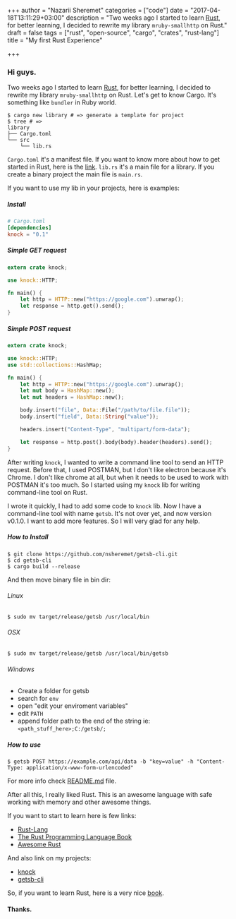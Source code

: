 +++
author = "Nazarii Sheremet"
categories = ["code"]
date = "2017-04-18T13:11:29+03:00"
description = "Two weeks ago I started to learn [Rust](https://www.rust-lang.org/),
for better learning, I decided to rewrite my library `mruby-smallhttp` on Rust."
draft = false
tags = ["rust", "open-source", "cargo", "crates", "rust-lang"]
title = "My first Rust Experience"

+++

### Hi guys.

Two weeks ago I started to learn [Rust](https://www.rust-lang.org/),
for better learning, I decided to rewrite my library `mruby-smallhttp` on Rust.
Let's get to know Cargo. It's something like `bundler` in Ruby world.


```shell
$ cargo new library # => generate a template for project
$ tree # =>
library
├── Cargo.toml
└── src
    └── lib.rs
```


`Cargo.toml` it's a manifest file. If you want to know more about how to get started in Rust, here is the [link](http://doc.crates.io/index.html).
`lib.rs` it's a main file for a library. If you create a binary project the main file is `main.rs`.


If you want to use my lib in your projects, here is examples:

##### Install
```toml
# Cargo.toml
[dependencies]
knock = "0.1"
```

##### Simple GET request
```rust
extern crate knock;

use knock::HTTP;

fn main() {
	let http = HTTP::new("https://google.com").unwrap();
	let response = http.get().send();
}
```

##### Simple POST request
```rust
extern crate knock;

use knock::HTTP;
use std::collections::HashMap;

fn main() {
    let http = HTTP::new("https://google.com").unwrap();
    let mut body = HashMap::new();
    let mut headers = HashMap::new();

    body.insert("file", Data::File("/path/to/file.file"));
    body.insert("field", Data::String("value"));

    headers.insert("Content-Type", "multipart/form-data");

    let response = http.post().body(body).header(headers).send();
}
```

After writing `knock`, I wanted to write a command line tool to send an HTTP request.
Before that, I used POSTMAN, but I don't like electron because it's Chrome.
I don't like chrome at all, but when it needs to be used to work with POSTMAN it's too much.
So I started using my `knock` lib for writing command-line tool on Rust.

I wrote it quickly, I had to add some code to `knock` lib.
Now I have a command-line tool with name `getsb`. It's not over yet, and now version v0.1.0. I want to add more features. So I will very glad for any help.

##### How to Install

```shell
$ git clone https://github.com/nsheremet/getsb-cli.git
$ cd getsb-cli
$ cargo build --release
```

And then move binary file in bin dir:

###### Linux

```shell
$ sudo mv target/release/getsb /usr/local/bin
```

###### OSX


```shell
$ sudo mv target/release/getsb /usr/local/bin/getsb
```

###### Windows

- Create a folder for getsb
- search for `env`
- open "edit your enviroment variables"
- edit `PATH`
- append folder path to the end of the string ie: `<path_stuff_here>;C:/getsb/;`

##### How to use

```shell
$ getsb POST https://example.com/api/data -b "key=value" -h "Content-Type: application/x-www-form-urlencoded"
```

For more info check [README.md](https://github.com/nsheremet/getsb-cli/blob/master/README.md) file.


After all this, I really liked Rust. This is an awesome language with safe working with memory and other awesome things.

If you want to start to learn here is few links:

- [Rust-Lang](https://www.rust-lang.org/en-US/index.html)
- [The Rust Programming Language Book](https://doc.rust-lang.org/book/)
- [Awesome Rust](https://github.com/kud1ing/awesome-rust)

And also link on my projects:

- [knock](https://github.com/nsheremet/knock)
- [getsb-cli](https://github.com/nsheremet/getsb-cli)

So, if you want to learn Rust, here is a very nice [book](https://doc.rust-lang.org/book/).

#### Thanks.
